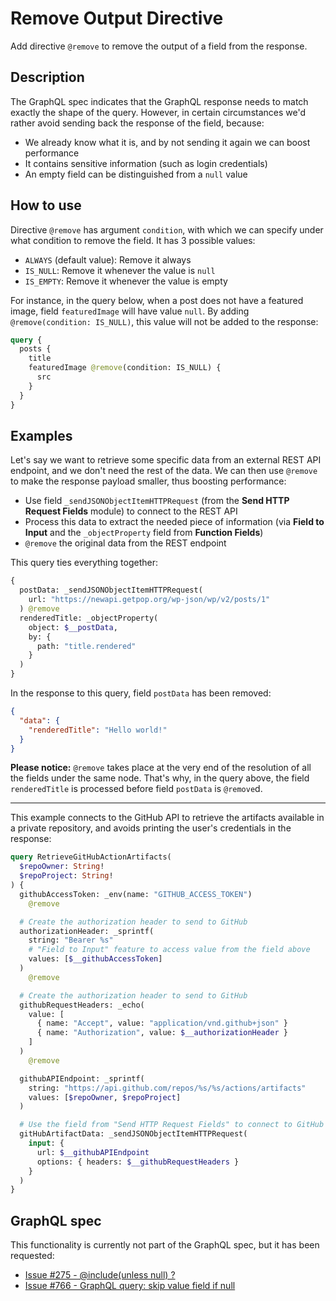 # Remove Output Directive

Add directive `@remove` to remove the output of a field from the response.

## Description

The GraphQL spec indicates that the GraphQL response needs to match exactly the shape of the query. However, in certain circumstances we'd rather avoid sending back the response of the field, because:

- We already know what it is, and by not sending it again we can boost performance
- It contains sensitive information (such as login credentials)
- An empty field can be distinguished from a `null` value

## How to use

Directive `@remove` has argument `condition`, with which we can specify under what condition to remove the field. It has 3 possible values:

- `ALWAYS` (default value): Remove it always
- `IS_NULL`: Remove it whenever the value is `null`
- `IS_EMPTY`: Remove it whenever the value is empty

For instance, in the query below, when a post does not have a featured image, field `featuredImage` will have value `null`. By adding `@remove(condition: IS_NULL)`, this value will not be added to the response:

```graphql
query {
  posts {
    title
    featuredImage @remove(condition: IS_NULL) {
      src
    }
  }
}
```

## Examples

Let's say we want to retrieve some specific data from an external REST API endpoint, and we don't need the rest of the data. We can then use `@remove` to make the response payload smaller, thus boosting performance:

- Use field `_sendJSONObjectItemHTTPRequest` (from the **Send HTTP Request Fields** module) to connect to the REST API
- Process this data to extract the needed piece of information (via **Field to Input** and the `_objectProperty` field from **Function Fields**)
- `@remove` the original data from the REST endpoint

This query ties everything together:

```graphql
{
  postData: _sendJSONObjectItemHTTPRequest(
    url: "https://newapi.getpop.org/wp-json/wp/v2/posts/1"
  ) @remove
  renderedTitle: _objectProperty(
    object: $__postData,
    by: {
      path: "title.rendered"
    }
  )
}
```

In the response to this query, field `postData` has been removed:

```json
{
  "data": {
    "renderedTitle": "Hello world!"
  }
}
```

**Please notice:** `@remove` takes place at the very end of the resolution of all the fields under the same node. That's why, in the query above, the field `renderedTitle` is processed before field `postData` is `@remove`d.

---

This example connects to the GitHub API to retrieve the artifacts available in a private repository, and avoids printing the user's credentials in the response:

```graphql
query RetrieveGitHubActionArtifacts(
  $repoOwner: String!
  $repoProject: String!
) {
  githubAccessToken: _env(name: "GITHUB_ACCESS_TOKEN")
    @remove

  # Create the authorization header to send to GitHub
  authorizationHeader: _sprintf(
    string: "Bearer %s"
    # "Field to Input" feature to access value from the field above
    values: [$__githubAccessToken]
  )
    @remove

  # Create the authorization header to send to GitHub
  githubRequestHeaders: _echo(
    value: [
      { name: "Accept", value: "application/vnd.github+json" }
      { name: "Authorization", value: $__authorizationHeader }
    ]
  )
    @remove

  githubAPIEndpoint: _sprintf(
    string: "https://api.github.com/repos/%s/%s/actions/artifacts"
    values: [$repoOwner, $repoProject]
  )

  # Use the field from "Send HTTP Request Fields" to connect to GitHub
  gitHubArtifactData: _sendJSONObjectItemHTTPRequest(
    input: {
      url: $__githubAPIEndpoint
      options: { headers: $__githubRequestHeaders }
    }
  )
}
```

## GraphQL spec

This functionality is currently not part of the GraphQL spec, but it has been requested:

- <a href="https://github.com/graphql/graphql-spec/issues/275#issuecomment-338538911" target="_blank">Issue #275 - @include(unless null) ?</a>
- <a href="https://github.com/graphql/graphql-spec/issues/766" target="_blank">Issue #766 - GraphQL query: skip value field if null</a>
